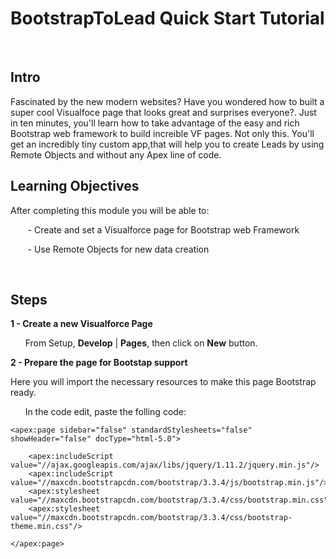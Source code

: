 # BootstrapToLead Quick Start Tutorial 

&nbsp;

## Intro 

Fascinated by the new modern websites? Have you wondered how to built a super cool Visualfoce page that looks great and surprises everyone?. Just in ten minutes, you'll learn how to take advantage of the easy and rich Bootstrap web framework to build increible VF pages. Not only this. You'll get an incredibly tiny custom app,that will help you to create Leads by using Remote Objects and without any Apex line of code. 

## Learning Objectives

After completing this module you will be able to:

&nbsp;&nbsp;&nbsp;&nbsp;&nbsp;&nbsp; - Create and set a Visualforce page for Bootstrap web Framework

&nbsp;&nbsp;&nbsp;&nbsp;&nbsp;&nbsp; - Use Remote Objects for new data creation

&nbsp;

## Steps

**1 - Create a new Visualforce Page**

&nbsp;&nbsp;&nbsp;&nbsp;&nbsp; From Setup, **Develop** | **Pages**, then click on **New** button.

**2 - Prepare the page for Bootstap support**

Here you will import the necessary resources to make this page Bootstrap ready.

&nbsp;&nbsp;&nbsp;&nbsp;&nbsp; In the code edit, paste the folling code:

	<apex:page sidebar="false" standardStylesheets="false" showHeader="false" docType="html-5.0">
	
	    <apex:includeScript value="//ajax.googleapis.com/ajax/libs/jquery/1.11.2/jquery.min.js"/>
	    <apex:includeScript value="//maxcdn.bootstrapcdn.com/bootstrap/3.3.4/js/bootstrap.min.js"/>
	    <apex:stylesheet value="//maxcdn.bootstrapcdn.com/bootstrap/3.3.4/css/bootstrap.min.css"/>
	    <apex:stylesheet value="//maxcdn.bootstrapcdn.com/bootstrap/3.3.4/css/bootstrap-theme.min.css"/>
	    
	</apex:page>    

